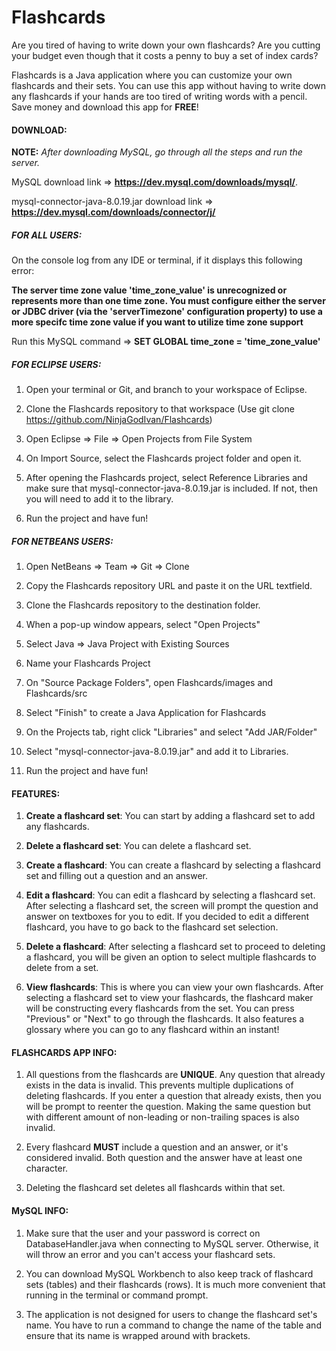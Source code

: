 # Flashcards

Are you tired of having to write down your own flashcards? Are you cutting your budget even though that it costs a penny to buy a set of index cards?

Flashcards is a Java application where you can customize your own flashcards and their sets. You can use this app without having to write down any flashcards if your hands are too tired of writing words with a pencil. Save money and download this app for **FREE**!

#### DOWNLOAD:

**NOTE:** *After downloading MySQL, go through all the steps and run the server.*

MySQL download link => **https://dev.mysql.com/downloads/mysql/**.

mysql-connector-java-8.0.19.jar download link => **https://dev.mysql.com/downloads/connector/j/**

##### FOR ALL USERS:

On the console log from any IDE or terminal, if it displays this following error: 

**The server time zone value 'time_zone_value' is unrecognized or represents more than one time zone. You must configure either the server or JDBC driver (via the 'serverTimezone' configuration property) to use a more specifc time zone value if you want to utilize time zone support**

Run this MySQL command => **SET GLOBAL time_zone = 'time_zone_value'**

##### FOR ECLIPSE USERS:

1. Open your terminal or Git, and branch to your workspace of Eclipse.

2. Clone the Flashcards repository to that workspace (Use git clone https://github.com/NinjaGodIvan/Flashcards)

3. Open Eclipse => File => Open Projects from File System

4. On Import Source, select the Flashcards project folder and open it.

5. After opening the Flashcards project, select Reference Libraries and make sure that mysql-connector-java-8.0.19.jar is included. If not, then you will need to add it to the library.

6. Run the project and have fun!
	
##### FOR NETBEANS USERS:

1. Open NetBeans => Team => Git => Clone

2. Copy the Flashcards repository URL and paste it on the URL textfield.

3. Clone the Flashcards repository to the destination folder.

4. When a pop-up window appears, select "Open Projects"

5. Select Java => Java Project with Existing Sources

6. Name your Flashcards Project

7. On "Source Package Folders", open Flashcards/images and Flashcards/src

8. Select "Finish" to create a Java Application for Flashcards

9. On the Projects tab, right click "Libraries" and select "Add JAR/Folder"

10. Select "mysql-connector-java-8.0.19.jar" and add it to Libraries.

11. Run the project and have fun!
	
#### FEATURES:

1. **Create a flashcard set**: You can start by adding a flashcard set to add any flashcards.

2. **Delete a flashcard set**: You can delete a flashcard set.

3. **Create a flashcard**: You can create a flashcard by selecting a flashcard set and filling out a question and an answer.

4. **Edit a flashcard**: You can edit a flashcard by selecting a flashcard set. After selecting a flashcard set, the screen will prompt the question and answer on textboxes for you to edit. If you decided to edit a different flashcard, you have to go back to the flashcard set selection.

5. **Delete a flashcard**: After selecting a flashcard set to proceed to deleting a flashcard, you will be given an option to select multiple flashcards to delete from a set. 

6. **View flashcards**: This is where you can view your own flashcards. After selecting a flashcard set to view your flashcards, the flashcard maker will be constructing every flashcards from the set. You can press "Previous" or "Next" to go through the flashcards. It also features a glossary where you can go to any flashcard within an instant!

#### FLASHCARDS APP INFO:

1. All questions from the flashcards are **UNIQUE**. Any question that already exists in the data is invalid. This prevents multiple duplications of deleting flashcards. If you enter a question that already exists, then you will be prompt to reenter the question. Making the same question but with different amount of non-leading or non-trailing spaces is also invalid.

2. Every flashcard **MUST** include a question and an answer, or it's considered invalid. Both question and the answer have at least one character.

3. Deleting the flashcard set deletes all flashcards within that set.

#### MySQL INFO:

1. Make sure that the user and your password is correct on DatabaseHandler.java when connecting to MySQL server. Otherwise, it will throw an error and you can't access your flashcard sets.

2. You can download MySQL Workbench to also keep track of flashcard sets (tables) and their flashcards (rows). It is much more convenient that running in the terminal or command prompt. 

3. The application is not designed for users to change the flashcard set's name. You have to run a command to change the name of the table and ensure that its name is wrapped around with brackets.